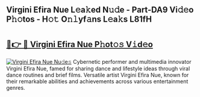 ## Virgini Efira Nue L𝚎a𝚔ed N𝚞𝚍e - Part-DA9 Vi𝚍𝚎o P𝚑𝚘tos - H𝚘𝚝 O𝚗𝚕yf𝚊ns L𝚎a𝚔s L81fH

# <h2><a href="http://kfeerb8.oniu.top/?m=Virgini+Efira+Nue">🔗👉 🔴 Virgini Efira Nue P𝚑ot𝚘𝚜 V𝚒d𝚎o</a></h2>

[![Virgini Efira Nue Nu𝚍e𝚜](https://i.imgur.com/0qMVB7G.gif)](http://kfeerb8.oniu.top/?m=Virgini+Efira+Nue)
Cybernetic performer and multimedia innovator Virgini Efira Nue, famed for sharing dance and lifestyle ideas through viral dance routines and brief films. Versatile artist Virgini Efira Nue, known for their remarkable abilities and achievements across various entertainment genres.  
